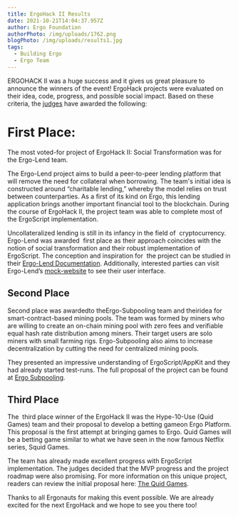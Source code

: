 ```yaml
---
title: ErgoHack II Results
date: 2021-10-21T14:04:37.957Z
author: Ergo Foundation
authorPhoto: /img/uploads/1762.png
blogPhoto: /img/uploads/results1.jpg
tags:
  - Building Ergo
  - Ergo Team
---
```

<!--StartFragment-->

ERGOHACK II was a huge success and it gives us great pleasure to announce the winners of the event! ErgoHack projects were evaluated on their idea, code, progress, and possible social impact. Based on these criteria, the [judges](https://ergoplatform.org/en/blog/2021-10-20-ergohack-ii-meet-your-judges/) have awarded the following:



# First Place: 



The most voted-for project of ErgoHack II: Social Transformation was for the Ergo-Lend team. 



The Ergo-Lend project aims to build a peer-to-peer lending platform that will remove the need for collateral when borrowing. The team's initial idea is constructed around “charitable lending,” whereby the model relies on trust between counterparties. As a first of its kind on Ergo, this lending application brings another important financial tool to the blockchain. During the course of ErgoHack II, the project team was able to complete most of the ErgoScript implementation. 



Uncollateralized lending is still in its infancy in the field of  cryptocurrency.  Ergo-Lend was awarded  first place as their approach coincides with the notion of social transformation and their robust implementation of ErgoScript. The conception and inspiration for  the project can be studied in their [Ergo-Lend Documentation](https://github.com/Ergo-Lend/ergo-lend-documentation). Additionally, interested parties can visit Ergo-Lend’s [mock-website](https://www.ergolend.org/) to see their user interface.



## Second Place



Second place was awardedto theErgo-Subpooling team and theiridea for smart-contract-based mining pools. The team was formed by miners who are willing to create an on-chain mining pool with zero fees and verifiable equal hash rate distribution among miners. Their target users are solo miners with small farming rigs. Ergo-Subpooling also aims to increase decentralization by cutting the need for centralized mining pools.



They presented an impressive understanding of ErgoScript/AppKit and they had already started test-runs. The full proposal of the project can be found at [Ergo Subpooling](https://github.com/K-Singh/ergo-subpooling).



## Third Place



The  third place winner of the ErgoHack II was the Hype-10-Use (Quid Games) team and their proposal to develop a betting gameon Ergo Platform. This proposal is the first attempt at bringing games to Ergo. Quid Games will be a betting game similar to what we have seen in the now famous Netflix series, Squid Games. 



The team has already made excellent progress with ErgoScript implementation. The judges decided that the MVP progress and the project roadmap were also promising. For more information on this unique project, readers can review the initial proposal here: [The Quid Games](https://github.com/hypo10use/quid-games).



Thanks to all Ergonauts for making this event possible. We are already excited for the next ErgoHack and we hope to see you there too! 



<!--EndFragment-->